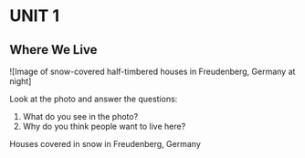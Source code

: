 # UNIT 1

## Where We Live

![Image of snow-covered half-timbered houses in Freudenberg, Germany at night]

Look at the photo and answer the questions:

1. What do you see in the photo?
2. Why do you think people want to live here?

Houses covered in snow in Freudenberg, Germany